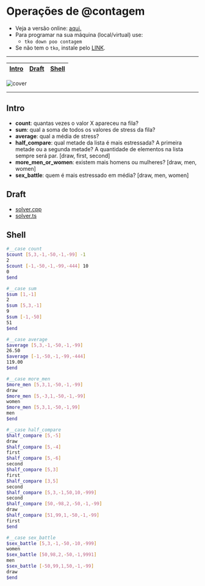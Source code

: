 # Operações de @contagem

- Veja a versão online: [aqui.](https://github.com/qxcodepoo/arcade/blob/master/base/contagem/Readme.md)
- Para programar na sua máquina (local/virtual) use:
  - `tko down poo contagem`
- Se não tem o `tko`, instale pelo [LINK](https://github.com/senapk/tko#tko).

---

<!-- toch -->
[Intro](#intro) | [Draft](#draft) | [Shell](#shell)
-- | -- | --
<!-- toch -->

![cover](https://raw.githubusercontent.com/qxcodepoo/arcade/master/base/contagem/cover.jpg)

***

## Intro

- **count**: quantas vezes o valor X apareceu na fila?
- **sum**: qual a soma de todos os valores de stress da fila?
- **average**: qual a média de stress?
- **half_compare**: qual metade da lista é mais estressada? A primeira metade ou a segunda metade? A quantidade de elementos na lista sempre será par. [draw, first, second]
- **more_men_or_women**: existem mais homens ou mulheres? [draw, men, women]
- **sex_battle**: quem é mais estressado em média? [draw, men, women]

## Draft

- [solver.cpp](https://github.com/qxcodepoo/arcade/blob/master/base/contagem/.cache/draft.cpp)
- [solver.ts](https://github.com/qxcodepoo/arcade/blob/master/base/contagem/.cache/draft.ts)

## Shell

```sh
#__case count
$count [5,3,-1,-50,-1,-99] -1
2
$count [-1,-50,-1,-99,-444] 10
0
$end
```

```sh
#__case sum
$sum [1,-1]
2
$sum [5,3,-1]
9
$sum [-1,-50]
51
$end
```

```sh
#__case average
$average [5,3,-1,-50,-1,-99]
26.50
$average [-1,-50,-1,-99,-444]
119.00
$end
```

```sh
#__case more_men
$more_men [5,3,1,-50,-1,-99]
draw
$more_men [5,-3,1,-50,-1,-99]
women
$more_men [5,3,1,-50,-1,99]
men
$end
```

```sh
#__case half_compare
$half_compare [5,-5]
draw
$half_compare [5,-4]
first
$half_compare [5,-6]
second
$half_compare [5,3]
first
$half_compare [3,5]
second
$half_compare [5,3,-1,50,10,-999]
second
$half_compare [50,-98,2,-50,-1,-99]
draw
$half_compare [51,99,1,-50,-1,-99]
first
$end
```

```sh
#__case sex_battle
$sex_battle [5,3,-1,-50,-10,-999]
women
$sex_battle [50,98,2,-50,-1,9991]
men
$sex_battle [-50,99,1,50,-1,-99]
draw
$end
```